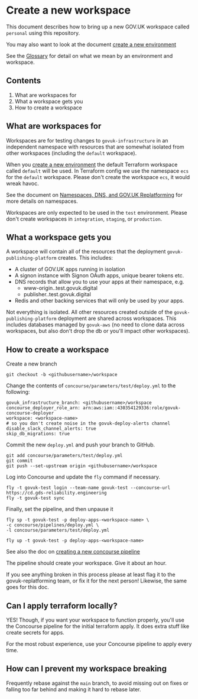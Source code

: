 # Create a new workspace

This document describes how to bring up a new GOV.UK workspace called `personal`
using this repository.

You may also want to look at the document [create a new environment][]

See the [Glossary][] for detail on what we mean by an environment and workspace.

## Contents

1. What are workspaces for
1. What a workspace gets you
1. How to create a workspace

## What are workspaces for

Workspaces are for testing changes to `govuk-infrastructure` in an independent
namespace with resources that are somewhat isolated from other workspaces
(including the `default` workspace).

When you [create a new environment][] the default Terraform workspace called
`default` will be used. In Terraform config we use the namespace `ecs`
for the `default` workspace. Please don't create the workspace `ecs`, it
would wreak havoc.

See the document on [Namespaces, DNS, and GOV.UK Replatforming](https://docs.google.com/document/d/1QpFPXRSqzWYefl7a9MmAH_9QuHAcwmMxgvftRwZbPCc/edit)
for more details on namespaces.

Workspaces are only expected to be used in the `test` environment. Please
don't create workspaces in `integration`, `staging`, or `production`.

## What a workspace gets you

A workspace will contain all of the resources that the deployment
`govuk-publishing-platform` creates. This includes:

* A cluster of GOV.UK apps running in isolation
* A signon instance with Signon OAuth apps, unique bearer tokens etc.
* DNS records that allow you to use your apps at their namespace, e.g.
  * www-origin.<workspace-name>.test.govuk.digital
  * publisher.<workspace-name>.test.govuk.digital
* Redis and other backing services that will only be used by your apps.

Not everything is isolated. All other resources created outside of the
`govuk-publishing-platform` deployment are shared across workspaces. This
includes databases managed by `govuk-aws` (no need to clone data across
workspaces, but also don't drop the db or you'll impact other workspaces).

## How to create a workspace

Create a new branch

```
git checkout -b <githubusername>/workspace
```

Change the contents of `concourse/parameters/test/deploy.yml` to the
following:

```
govuk_infrastructure_branch: <githubusername>/workspace
concourse_deployer_role_arn: arn:aws:iam::430354129336:role/govuk-concourse-deployer
workspace: <workspace-name>
# so you don't create noise in the govuk-deploy-alerts channel
disable_slack_channel_alerts: true
skip_db_migrations: true
```

Commit the new `deploy.yml` and push your branch to GitHub.

```
git add concourse/parameters/test/deploy.yml
git commit
git push --set-upstream origin <githubusername>/workspace
```

Log into Concourse and update the `fly` command if necessary.

```
fly -t govuk-test login --team-name govuk-test --concourse-url https://cd.gds-reliability.engineering
fly -t govuk-test sync
```

Finally, set the pipeline, and then unpause it

```
fly sp -t govuk-test -p deploy-apps-<workspace-name> \
-c concourse/pipelines/deploy.yml \
-l concourse/parameters/test/deploy.yml

fly up -t govuk-test -p deploy-apps-<workspace-name>
```

See also the doc on [creating a new concourse pipeline](../concourse/docs/creating_new_deploy_concourse_pipeline.md)

The pipeline should create your workspace. Give it about an hour.

If you see anything broken in this process please at least flag it to the
govuk-replatforming team, or fix it for the next person! Likewise, the same
goes for this doc.

## Can I apply terraform locally?

YES! Though, if you want your workspace to function properly, you'll use the
Concourse pipeline for the initial terraform apply. It does extra stuff like
create secrets for apps.

For the most robust experience, use your Concourse pipeline to apply every time.

## How can I prevent my workspace breaking

Frequently rebase against the `main` branch, to avoid missing out on fixes
or falling too far behind and making it hard to rebase later.

[create a new environment]: ./create-a-new-environment.md
[Glossary]: ./glossary.md
